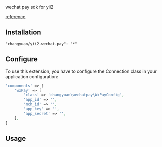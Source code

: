 wechat pay sdk for yii2

[reference](https://pay.weixin.qq.com/wiki/doc/api/jsapi.php?chapter=7_1)

Installation
------------

```
"changyuan/yii2-wechat-pay": "*"
```

Configure
-----

To use this extension, you have to configure the Connection class in your application configuration:

```php
'components' => [
	'wxPay' => [
		'class' => 'changyuan\wechatpay\WxPayConfig',
		'app_id' => '',
		'mch_id' => '',
		'app_key' => '',
		'app_secret' => '',
	],
]
```

Usage
-----
